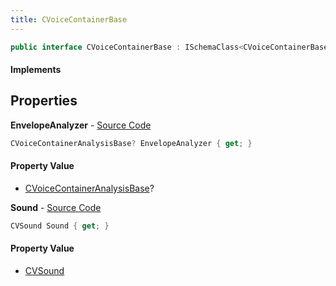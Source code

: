 ```yaml
---
title: CVoiceContainerBase
---
```


```csharp
public interface CVoiceContainerBase : ISchemaClass<CVoiceContainerBase>, ISchemaField, ISchemaClass, INativeHandle
```

#### Implements

## Properties

**EnvelopeAnalyzer** - [Source Code](https://github.com/swiftly-solution/swiftlys2/blob/master/managed/src/SwiftlyS2.Generated/Schemas/Interfaces/CVoiceContainerBase.cs#L18)

```csharp
CVoiceContainerAnalysisBase? EnvelopeAnalyzer { get; }
```

#### Property Value

- [CVoiceContainerAnalysisBase](/docs/api/shared/schemadefinitions/cvoicecontaineranalysisbase)?

**Sound** - [Source Code](https://github.com/swiftly-solution/swiftlys2/blob/master/managed/src/SwiftlyS2.Generated/Schemas/Interfaces/CVoiceContainerBase.cs#L16)

```csharp
CVSound Sound { get; }
```

#### Property Value

- [CVSound](/docs/api/shared/schemadefinitions/cvsound)

